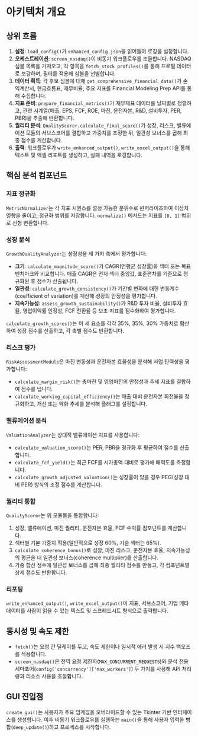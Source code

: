 # 아키텍처 개요

## 상위 흐름
1. **설정**: `load_config()`가 `enhanced_config.json`을 읽어들여 로깅을 설정합니다.
2. **오케스트레이션**: `screen_nasdaq()`이 비동기 워크플로우를 조율합니다. NASDAQ 심볼 목록을 가져오고, 각 항목을 `fetch_stock_profiles()`를 통해 프로필 데이터로 보강하며, 필터를 적용해 심볼을 선별합니다.
3. **데이터 획득**: 각 후보 심볼에 대해 `get_comprehensive_financial_data()`가 손익계산서, 현금흐름표, 재무비율, 주요 지표를 Financial Modeling Prep API를 통해 수집합니다.
4. **지표 준비**: `prepare_financial_metrics()`가 재무제표 데이터를 날짜별로 정렬하고, 관련 시계열(매출, EPS, FCF, ROE, 마진, 운전자본, R&D, 설비투자, PER, PBR)을 추출해 반환합니다.
5. **퀄리티 분석**: `QualityScorer.calculate_final_score()`가 성장, 리스크, 밸류에이션 모듈의 서브스코어를 결합하고 가중치를 조정한 뒤, 일관성 보너스를 곱해 최종 점수를 계산합니다.
6. **출력**: 워크플로우가 `write_enhanced_output()`, `write_excel_output()`을 통해 텍스트 및 엑셀 리포트를 생성하고, 실패 내역을 로깅합니다.

## 핵심 분석 컴포넌트

### 지표 정규화
`MetricNormalizer`는 각 지표 시퀀스를 설정 가능한 분위수로 윈저라이즈하여 이상치 영향을 줄이고, 정규화 범위를 저장합니다. `normalize()` 메서드는 지표를 `[0, 1]` 범위로 선형 변환합니다.

### 성장 분석
`GrowthQualityAnalyzer`는 성장성을 세 가지 축에서 평가합니다:
- **크기**: `calculate_magnitude_score()`가 CAGR(연평균 성장률)을 섹터 또는 목표 벤치마크와 비교합니다. 매출 CAGR은 먼저 섹터 중앙값, 표준편차를 기준으로 정규화된 후 점수가 산출됩니다.
- **일관성**: `calculate_growth_consistency()`가 기간별 변화에 대한 변동계수(coefficient of variation)를 계산해 성장의 안정성을 평가합니다.
- **지속가능성**: `assess_growth_sustainability()`가 R&D 투자 비율, 설비투자 효율, 영업이익률 안정성, FCF 전환율 등 보조 지표를 점수화하여 평가합니다.

`calculate_growth_scores()`는 이 세 요소를 각각 35%, 35%, 30% 가중치로 합산하여 성장 점수를 산출하고, 각 축별 점수도 반환합니다.

### 리스크 평가
`RiskAssessmentModule`은 마진 변동성과 운전자본 효율성을 분석해 사업 탄력성을 평가합니다:
- `calculate_margin_risk()`는 총마진 및 영업마진의 안정성과 추세 지표를 결합하여 점수를 냅니다.
- `calculate_working_capital_efficiency()`는 매출 대비 운전자본 회전율을 정규화하고, 개선 또는 악화 추세를 분석해 플래그를 설정합니다.

### 밸류에이션 분석
`ValuationAnalyzer`는 상대적 밸류에이션 지표를 사용합니다:
- `calculate_valuation_score()`는 PER, PBR을 정규화 후 평균하여 점수를 산출합니다.
- `calculate_fcf_yield()`는 최근 FCF를 시가총액 대비로 평가해 매력도를 측정합니다.
- `calculate_growth_adjusted_valuation()`는 성장률이 있을 경우 PEG(성장 대비 PER) 방식의 조정 점수를 계산합니다.

### 퀄리티 통합
`QualityScorer`는 위 모듈들을 통합합니다:
1. 성장, 밸류에이션, 마진 퀄리티, 운전자본 효율, FCF 수익률 컴포넌트를 계산합니다.
2. 섹터별 기본 가중치 적용(일반적으로 성장 60%, 기술 섹터는 65%).
3. `calculate_coherence_bonus()`로 성장, 마진 리스크, 운전자본 효율, 지속가능성의 평균을 내 일관성 보너스(coherence multiplier)를 산출합니다.
4. 가중 합산 점수에 일관성 보너스를 곱해 최종 퀄리티 점수를 만들고, 각 컴포넌트별 상세 점수도 반환합니다.

### 리포팅
`write_enhanced_output()`, `write_excel_output()`이 지표, 서브스코어, 기업 메타데이터를 사람이 읽을 수 있는 텍스트 및 스프레드시트 형식으로 출력합니다.

## 동시성 및 속도 제한
- `fetch()`는 요청 간 딜레이를 두고, 속도 제한이나 일시적 에러 발생 시 지수 백오프를 적용합니다.
- `screen_nasdaq()`은 전역 요청 제한자(`MAX_CONCURRENT_REQUESTS`)와 분석 전용 세마포어(`config['concurrency']['max_workers']`) 두 가지를 사용해 API 처리량과 리소스 사용을 조절합니다.

## GUI 진입점
`create_gui()`는 사용자가 주요 임계값을 오버라이드할 수 있는 Tkinter 기반 인터페이스를 생성합니다. 이후 비동기 워크플로우를 실행하는 `main()`을 통해 사용자 입력을 병합(`deep_update()`)하고 프로세스를 시작합니다.
